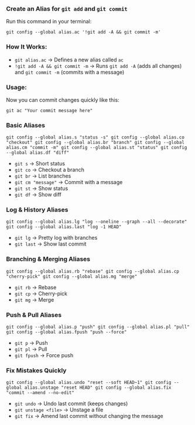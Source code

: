 
### Create an Alias for `git add` and `git commit`

Run this command in your terminal:


`git config --global alias.ac '!git add -A && git commit -m'`

### How It Works:

- `git alias.ac` → Defines a new alias called `ac`
- `!git add -A && git commit -m` → Runs `git add -A` (adds all changes) and `git commit -m` (commits with a message)

### Usage:

Now you can commit changes quickly like this:


`git ac "Your commit message here"`

### **Basic Aliases**


`git config --global alias.s "status -s" git config --global alias.co "checkout" git config --global alias.br "branch" git config --global alias.cm "commit -m" git config --global alias.st "status" git config --global alias.df "diff"`

- `git s` → Short status
- `git co` → Checkout a branch
- `git br` → List branches
- `git cm "message"` → Commit with a message
- `git st` → Show status
- `git df` → Show diff

### **Log & History Aliases**


`git config --global alias.lg "log --oneline --graph --all --decorate" git config --global alias.last "log -1 HEAD"`

- `git lg` → Pretty log with branches
- `git last` → Show last commit

### **Branching & Merging Aliases**


`git config --global alias.rb "rebase" git config --global alias.cp "cherry-pick" git config --global alias.mg "merge"`

- `git rb` → Rebase
- `git cp` → Cherry-pick
- `git mg` → Merge

### **Push & Pull Aliases**

`git config --global alias.p "push" git config --global alias.pl "pull" git config --global alias.fpush "push --force"`

- `git p` → Push
- `git pl` → Pull
- `git fpush` → Force push

### **Fix Mistakes Quickly**

`git config --global alias.undo "reset --soft HEAD~1" git config --global alias.unstage "reset HEAD" git config --global alias.fix "commit --amend --no-edit"`

- `git undo` → Undo last commit (keeps changes)
- `git unstage <file>` → Unstage a file
- `git fix` → Amend last commit without changing the message

